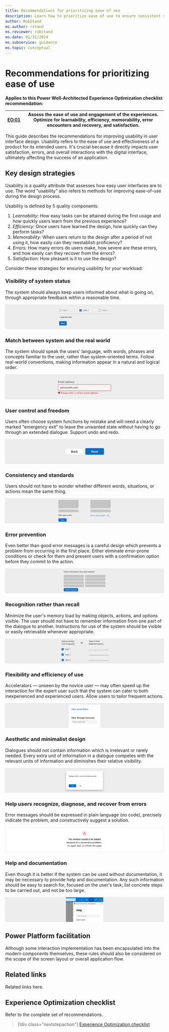 ```yaml
---
title: Recommendations for prioritizing ease of use
description: Learn how to prioritize ease of use to ensure consistent success with user experience optimization.
author: RobStand
ms.author: rstand
ms.reviewer: robstand
ms.date: 01/31/2024
ms.subservice: guidance
ms.topic: conceptual
---
```


# Recommendations for prioritizing ease of use

**Applies to this Power Well-Architected Experience Optimization checklist recommendation:**

|[EO:01](checklist.md)| **Assess the ease of use and engagement of the experiences. Optimize for learnability, efficiency, memorability, error encounters and recovery, and satisfaction.** |
|---|---|

This guide describes the recommendations for improving usability in user interface design. Usability refers to the ease of use and effectiveness of a product for its intended users. It's crucial because it directly impacts user satisfaction, errors, and overall interactions with the digital interface, ultimately affecting the success of an application.

## Key design strategies

Usability is a quality attribute that assesses how easy user interfaces are to use. The word "usability" also refers to methods for improving ease-of-use during the design process.

Usability is defined by 5 quality components:
1. _Learnability:_ How easy tasks can be attained during the first usage and how quickly users learn from the previous experience?
1. _Efficiency:_ Once users have learned the design, how quickly can they perform tasks?
1. _Memorability:_ When users return to the design after a period of not using it, how easily can they reestablish proficiency?
1. _Errors:_ How many errors do users make, how severe are these errors, and how easily can they recover from the errors?
1. _Satisfaction:_ How pleasant is it to use the design?

Consider these strategies for ensuring usability for your workload:

### Visibility of system status
The system should always keep users informed about what is going on, through appropriate feedback within a reasonable time.

![Alt](../_images/h1.svg)

### Match between system and the real world
The system should speak the users' language, with words, phrases and concepts familiar to the user, rather than system-oriented terms. Follow real-world conventions, making information appear in a natural and logical order.

![Alt](../_images/h2.svg)

### User control and freedom
Users often choose system functions by mistake and will need a clearly marked "emergency exit" to leave the unwanted state without having to go through an extended dialogue. Support undo and redo.

![Alt](../_images/h3.svg)

### Consistency and standards
Users should not have to wonder whether different words, situations, or actions mean the same thing.

![Alt](../_images/h4.svg)

### Error prevention
Even better than good error messages is a careful design which prevents a problem from occurring in the first place. Either eliminate error-prone conditions or check for them and present users with a confirmation option before they commit to the action.

![Alt](../_images/h5.svg)

### Recognition rather than recall
Minimize the user's memory load by making objects, actions, and options visible. The user should not have to remember information from one part of the dialogue to another. Instructions for use of the system should be visible or easily retrievable whenever appropriate.

![Alt](../_images/h6.svg)

### Flexibility and efficiency of use
Accelerators — unseen by the novice user — may often speed up the interaction for the expert user such that the system can cater to both inexperienced and experienced users. Allow users to tailor frequent actions.

![Alt](../_images/h7.svg)

### Aesthetic and minimalist design
Dialogues should not contain information which is irrelevant or rarely needed. Every extra unit of information in a dialogue competes with the relevant units of information and diminishes their relative visibility.

![Alt](../_images/h8.svg)

### Help users recognize, diagnose, and recover from errors 
Error messages should be expressed in plain language (no code), precisely indicate the problem, and constructively suggest a solution.

![Alt](../_images/h9.svg)

### Help and documentation
Even though it is better if the system can be used without documentation, it may be necessary to provide help and documentation. Any such information should be easy to search for, focused on the user's task, list concrete steps to be carried out, and not be too large.

![Alt](../_images/h10.svg)

## Power Platform facilitation

Although some interaction implementation has been encapsulated into the modern components themselves, these rules should also be considered on the scope of the screen layout or overall application flow.

## Related links

Related links here.

## Experience Optimization checklist

Refer to the complete set of recommendations.

> [!div class="nextstepaction"]
> [Experience Optimization checklist](checklist.md)
